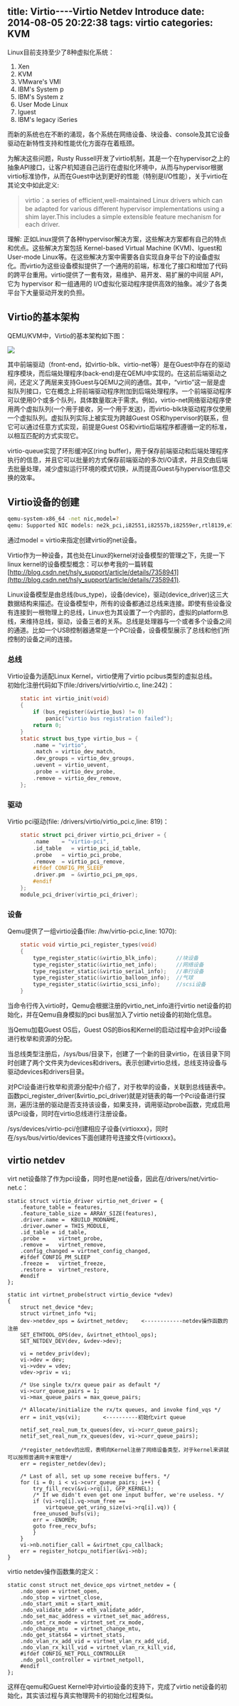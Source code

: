 title: Virtio----Virtio Netdev Introduce
date: 2014-08-05 20:22:38
tags: virtio
categories: KVM
---
Linux目前支持至少了8种虚拟化系统：  
1. Xen
2. KVM
3. VMware's VMI
4. IBM's System p
5. IBM's System z
6. User Mode Linux
7. lguest 
8. IBM's legacy iSeries

而新的系统也在不断的涌现，各个系统在网络设备、块设备、console及其它设备驱动在新特性支持和性能优化方面存在着瓶颈。

为解决这些问题，Rusty Russell开发了virtio机制，其是一个在hypervisor之上的抽象API接口，让客户机知道自己运行在虚拟化环境中，从而与hypervisor根据virtio标准协作，从而在Guest中达到更好的性能（特别是I/O性能），关于virtio在其论文中如此定义:

<!--more-->
	
> virtio：a series of efficient,well-maintained Linux drivers which can be adapted for various diﬀerent hypervisor implementations using a shim layer.This includes a simple extensible feature mechanism for each driver.

理解: 正如Linux提供了各种hypervisor解决方案，这些解决方案都有自己的特点和优点。这些解决方案包括 Kernel-based Virtual Machine (KVM)、lguest和User-mode Linux等。在这些解决方案中需要各自实现自身平台下的设备虚拟化。而virtio为这些设备模拟提供了一个通用的前端，标准化了接口和增加了代码的跨平台重用。virtio提供了一套有效，易维护、易开发、易扩展的中间层 API，它为 hypervisor 和一组通用的 I/O虚拟化驱动程序提供高效的抽象。减少了各类平台下大量驱动开发的负担。

## Virtio的基本架构

QEMU/KVM中，Virtio的基本架构如下图：

![](http://7lrywd.com1.z0.glb.clouddn.com/1.png)

其中前端驱动（front-end，如virtio-blk、virtio-net等）是在Guest中存在的驱动程序模块，而后端处理程序(back-end)是在QEMU中实现的。在这前后端驱动之间，还定义了两层来支持Guest与QEMU之间的通信。其中，“virtio”这一层是虚拟队列接口，它在概念上将前端驱动程序附加到后端处理程序。一个前端驱动程序可以使用0个或多个队列，具体数量取决于需求。例如，virtio-net网络驱动程序使用两个虚拟队列(一个用于接收，另一个用于发送)，而virtio-blk块驱动程序仅使用一个虚拟队列。虚拟队列实际上被实现为跨越Guest OS和hypervisor的联系，但它可以通过任意方式实现，前提是Guest OS和virtio后端程序都遵循一定的标准，以相互匹配的方式实现它。

virtio-queue实现了环形缓冲区(ring buffer)，用于保存前端驱动和后端处理程序执行的信息，并且它可以批量的方式保存前端驱动的多次I/O请求，并且交由后端去批量处理，减少虚拟运行环境的模式切换，从而提高Guest与hypervisor信息交换的效率。

## Virtio设备的创建

```bash
qemu-system-x86_64 -net nic,model=?
qemu: Supported NIC models: ne2k_pci,i82551,i82557b,i82559er,rtl8139,e1000,pcnet,virtio   <-----
```

通过model = virtio来指定创建virtio的net设备。

Virtio作为一种设备，其也处在Linux的kernel对设备模型的管理之下，先提一下linux kernel的设备模型概念：可以参考我的一篇转载[http://blog.csdn.net/hsly_support/article/details/7358941](http://blog.csdn.net/hsly_support/article/details/7358941).

Linux设备模型是由总线(bus_type)，设备(device)，驱动(device_driver)这三大数据结构来描述。在设备模型中，所有的设备都通过总线来连接。即使有些设备没有连接到一根物理上的总线，Linux也为其设置了一个内部的，虚拟的platform总线，来维持总线，驱动，设备三者的关系。总线是处理器与一个或者多个设备之间的通道。比如一个USB控制器通常是一个PCI设备，设备模型展示了总线和他们所控制的设备之间的连接。

### 总线

Virtio设备为适配Linux Kernel，virtio使用了virtio pcibus类型的虚拟总线。  
初始化注册代码如下(file:/drivers/virtio/virtio.c, line:242)：
```c
	static int virtio_init(void)     
	{
		if (bus_register(&virtio_bus) != 0)
	  		panic("virtio bus registration failed");
	 	return 0;
	}
	static struct bus_type virtio_bus = {
	 	.name = "virtio",
	 	.match = virtio_dev_match,
	 	.dev_groups = virtio_dev_groups,
	 	.uevent = virtio_uevent,
	 	.probe = virtio_dev_probe,
	 	.remove = virtio_dev_remove,
	};
```
### 驱动

Virtio pci驱动(file: /drivers/virtio/virtio_pci.c,line: 819)：
```c
	static struct pci_driver virtio_pci_driver = {
	 	.name	 = "virtio-pci",
	 	.id_table	= virtio_pci_id_table,
	 	.probe	 = virtio_pci_probe,      
	 	.remove	 = virtio_pci_remove,
		#ifdef CONFIG_PM_SLEEP
	 	.driver.pm	= &virtio_pci_pm_ops,
		#endif
	};
	module_pci_driver(virtio_pci_driver);
```
### 设备

Qemu提供了一组virtio设备(file: /hw/virtio-pci.c,line: 1070):
```c
	static void virtio_pci_register_types(void)
	{
	    type_register_static(&virtio_blk_info);      //块设备
	    type_register_static(&virtio_net_info);      //网络设备
	    type_register_static(&virtio_serial_info);   //串行设备
	    type_register_static(&virtio_balloon_info);  //气球
	    type_register_static(&virtio_scsi_info);     //scsi设备
	}
```
当命令行传入virtio时，Qemu会根据注册的virtio_net_info进行virtio net设备的初始化，并在Qemu自身模拟的pci bus层加入了virtio net设备的初始化信息。

当Qemu加载Guest OS后，Guest OS的Bios和Kernel的启动过程中会对Pci设备进行枚举和资源的分配。

当总线类型注册后，/sys/bus/目录下，创建了一个新的目录virtio，在该目录下同时创建了两个文件夹为devices和drivers。表示创建virtio总线，总线支持设备与驱动devices和drivers目录。

对PCI设备进行枚举和资源分配中介绍了，对于枚举的设备，关联到总线链表中。函数pci_register_driver(&virtio_pci_driver)就是对链表的每一个Pci设备进行探测，遍历注册的驱动是否支持该设备，如果支持，调用驱动probe函数，完成启用该Pci设备，同时在virtio总线进行注册设备。

/sys/devices/virtio-pci/创建相应子设备{virtioxxx}，同时在/sys/bus/virtio/devices下面创建符号连接文件{virtioxxx}。

## virtio netdev

virt net设备除了作为pci设备，同时也是net设备，因此在/drivers/net/virtio-net.c：

	static struct virtio_driver virtio_net_driver = {
		.feature_table = features,
	 	.feature_table_size = ARRAY_SIZE(features),
	 	.driver.name =	KBUILD_MODNAME,
	 	.driver.owner =	THIS_MODULE,
	 	.id_table =	id_table,
	 	.probe =	virtnet_probe,    
	 	.remove =	virtnet_remove,
		.config_changed = virtnet_config_changed,
		#ifdef CONFIG_PM_SLEEP
	 	.freeze =	virtnet_freeze,
	 	.restore =	virtnet_restore,
		#endif
	};

	static int virtnet_probe(struct virtio_device *vdev)
	{
	    struct net_device *dev; 
	    struct virtnet_info *vi;
	    dev->netdev_ops = &virtnet_netdev;    <------------netdev操作函数的注册
	    SET_ETHTOOL_OPS(dev, &virtnet_ethtool_ops);
	    SET_NETDEV_DEV(dev, &vdev->dev);

	    vi = netdev_priv(dev);
	 	vi->dev = dev;
	 	vi->vdev = vdev;
	 	vdev->priv = vi;

	 	/* Use single tx/rx queue pair as default */
	 	vi->curr_queue_pairs = 1;
	 	vi->max_queue_pairs = max_queue_pairs;

	    /* Allocate/initialize the rx/tx queues, and invoke find_vqs */
	 	err = init_vqs(vi);       <----------初始化virt queue

		netif_set_real_num_tx_queues(dev, vi->curr_queue_pairs);
	 	netif_set_real_num_rx_queues(dev, vi->curr_queue_pairs);

	 	/*register_netdev的出现，表明向Kernel注册了网络设备类型，对于kernel来讲就可以按照普通网卡来管理*/
		err = register_netdev(dev);  

		/* Last of all, set up some receive buffers. */
	 	for (i = 0; i < vi->curr_queue_pairs; i++) {
	  		try_fill_recv(&vi->rq[i], GFP_KERNEL);
	  		/* If we didn't even get one input buffer, we're useless. */
	  		if (vi->rq[i].vq->num_free ==
	      		virtqueue_get_vring_size(vi->rq[i].vq)) {
	   		free_unused_bufs(vi);
	   		err = -ENOMEM;
	   		goto free_recv_bufs;
	  		}
	 	}
	 	vi->nb.notifier_call = &virtnet_cpu_callback;
	 	err = register_hotcpu_notifier(&vi->nb);
	}

virtio netdev操作函数集的定义：

	static const struct net_device_ops virtnet_netdev = {
	 	.ndo_open = virtnet_open,
	 	.ndo_stop = virtnet_close,
	 	.ndo_start_xmit = start_xmit,
	 	.ndo_validate_addr = eth_validate_addr,
	 	.ndo_set_mac_address = virtnet_set_mac_address,
	 	.ndo_set_rx_mode = virtnet_set_rx_mode,
	 	.ndo_change_mtu	 = virtnet_change_mtu,
	 	.ndo_get_stats64 = virtnet_stats,
	 	.ndo_vlan_rx_add_vid = virtnet_vlan_rx_add_vid,
	 	.ndo_vlan_rx_kill_vid = virtnet_vlan_rx_kill_vid,
		#ifdef CONFIG_NET_POLL_CONTROLLER
	 	.ndo_poll_controller = virtnet_netpoll,
		#endif
	};

这样在qemu和Guest Kernel中对virtio设备的支持下，完成了virtio net设备的初始化，其实该过程与真实物理网卡的初始化过程类似。
